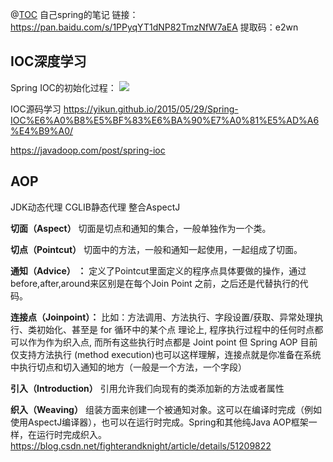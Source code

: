 @[TOC](spring)
自己spring的笔记
链接：https://pan.baidu.com/s/1PPyqYT1dNP82TmzNfW7aEA 
提取码：e2wn 

## IOC深度学习
Spring IOC的初始化过程： 
<img src="https://github.com/myacai/JavaHandBook/blob/master/images/java/ioc.png" width=""/></br>

IOC源码学习
https://yikun.github.io/2015/05/29/Spring-IOC%E6%A0%B8%E5%BF%83%E6%BA%90%E7%A0%81%E5%AD%A6%E4%B9%A0/


https://javadoop.com/post/spring-ioc

## AOP
JDK动态代理
CGLIB静态代理
整合AspectJ

**切面（Aspect）** 切面是切点和通知的集合，一般单独作为一个类。

**切点（Pointcut）** 切面中的方法，一般和通知一起使用，一起组成了切面。

**通知（Advice） ：** 定义了Pointcut里面定义的程序点具体要做的操作，通过before,after,around来区别是在每个Join Point 之前，之后还是代替执行的代码。

**连接点（Joinpoint）：**
比如：方法调用、方法执行、字段设置/获取、异常处理执行、类初始化、甚至是 for 循环中的某个点
理论上, 程序执行过程中的任何时点都可以作为作为织入点, 而所有这些执行时点都是 Joint point
但 Spring AOP 目前仅支持方法执行 (method execution)也可以这样理解，连接点就是你准备在系统中执行切点和切入通知的地方（一般是一个方法，一个字段）

**引入（Introduction）**
引用允许我们向现有的类添加新的方法或者属性

**织入（Weaving）**
组装方面来创建一个被通知对象。这可以在编译时完成（例如使用AspectJ编译器），也可以在运行时完成。Spring和其他纯Java AOP框架一样，在运行时完成织入。
https://blog.csdn.net/fighterandknight/article/details/51209822

